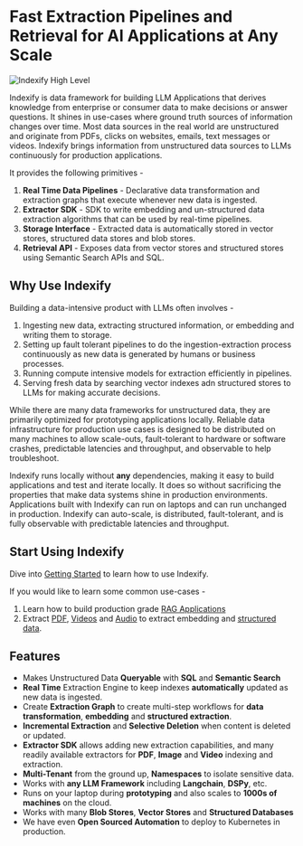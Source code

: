 # Fast Extraction Pipelines and Retrieval for AI Applications at Any Scale

![Indexify High Level](images/Indexify_KAT.gif)

Indexify is data framework for building LLM Applications that derives knowledge from enterprise or consumer data to make decisions or answer questions. It shines in use-cases where ground truth sources of information changes over time. Most data sources in the real world are unstructured and originate from PDFs, clicks on websites, emails, text messages or videos. Indexify brings information from unstructured data sources to LLMs continuously for production applications.

It provides the following primitives - 

1. **Real Time Data Pipelines** - Declarative data transformation and extraction graphs that execute whenever new data is ingested.
2. **Extractor SDK** - SDK to write embedding and un-structured data extraction algorithms that can be used by real-time pipelines.
3. **Storage Interface** - Extracted data is automatically stored in vector stores, structured data stores and blob stores.
4. **Retrieval API** - Exposes data from vector stores and structured stores using Semantic Search APIs and SQL. 


## Why Use Indexify 
Building a data-intensive product with LLMs often involves -

1. Ingesting new data, extracting structured information, or embedding and writing them to storage.
2. Setting up fault tolerant pipelines to do the ingestion-extraction process continuously as new data is generated by humans or business processes.
3. Running compute intensive models for extraction efficiently in pipelines.
4. Serving fresh data by searching vector indexes adn structured stores to LLMs for making accurate decisions.

While there are many data frameworks for unstructured data, they are primarily optimized for prototyping applications locally. Reliable data infrastructure for production use cases is designed to be distributed on many machines to allow scale-outs, fault-tolerant to hardware or software crashes, predictable latencies and throughput, and observable to help troubleshoot.

Indexify runs locally without **any** dependencies, making it easy to build applications and test and iterate locally. It does so without sacrificing the properties that make data systems shine in production environments. Applications built with Indexify can run on laptops and can run unchanged in production. Indexify can auto-scale, is distributed, fault-tolerant, and is fully observable with predictable latencies and throughput. 

## Start Using Indexify

Dive into [Getting Started](getting_started.md) to learn how to use Indexify.

If you would like to learn some common use-cases - 

1. Learn how to build production grade [RAG Applications](usecases/rag.md)
2. Extract [PDF](usecases/pdf_extraction.md), [Videos](usecases/video_rag.md) and [Audio](usecases/audio_extraction.md) to extract embedding and [structured data](usecases/image_retrieval.md).

## Features

* Makes Unstructured Data **Queryable** with **SQL** and **Semantic Search**
* **Real Time** Extraction Engine to keep indexes **automatically** updated as new data is ingested.
* Create **Extraction Graph** to create multi-step workflows for **data transformation**, **embedding** and **structured extraction**.
* **Incremental Extraction** and **Selective Deletion** when content is deleted or updated.
* **Extractor SDK** allows adding new extraction capabilities, and many readily available extractors for **PDF**, **Image** and **Video** indexing and extraction.
* **Multi-Tenant** from the ground up, **Namespaces** to isolate sensitive data.
* Works with **any LLM Framework** including **Langchain**, **DSPy**, etc.
* Runs on your laptop during **prototyping** and also scales to **1000s of machines** on the cloud.
* Works with many **Blob Stores**, **Vector Stores** and **Structured Databases**
* We have even **Open Sourced Automation** to deploy to Kubernetes in production.

